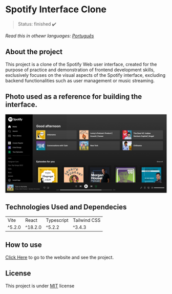 <h1>Spotify Interface Clone</h1>

> Status: finished ✔️

_Read this in othewr languages:_
[_Português_](./translations/README-ptBR.md)

## About the project

This project is a clone of the Spotify Web user interface, created for the purpose of practice and demonstration of frontend development skills, exclusively focuses on the visual aspects of the Spotify interface, excluding backend functionalities such as user management or music streaming.

## Photo used as a reference for building the interface.

<img src="./src/assets/Spotify_insp.png">

## Technologies Used and Dependecies

<table>
  <tr>
    <td>Vite</td>
    <td>React</td>
    <td>Typescript</td>
    <td>Tailwind CSS</td>
  </tr>
  <tr>
    <td>^5.2.0</td>
    <td>^18.2.0</td>
    <td>^5.2.2</td>
    <td>^3.4.3</td>
  </tr>
</table>

## How to use

[Click Here](https://eriksgda.github.io/Spotify-Interface-clone/) to go to the website and see the project.

## License

This project is under [MIT](./LICENSE) license
